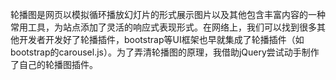 轮播图是网页以模拟循环播放幻灯片的形式展示图片以及其他包含丰富内容的一种常用工具，为站点添加了灵活的响应式表现形式。在网络上，我们可以找到很多其他开发者开发好了轮播插件，bootstrap等UI框架也早就集成了轮播插件（如bootstrap的carousel.js）。为了弄清轮播图的原理，我借助jQuery尝试动手制作了自己的轮播图插件。


